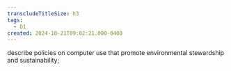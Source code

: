 ```yaml
---
transcludeTitleSize: h3
tags:
  - D1
created: 2024-10-21T09:02:21.000-0400
---
```

describe policies on computer use that promote environmental stewardship and sustainability;